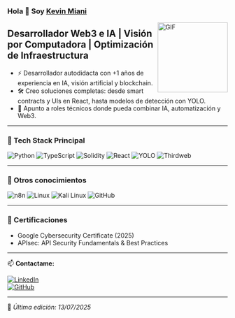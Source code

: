 ### Hola 👋 Soy [Kevin Miani](https://github.com/kemiani)

<img align="right" alt="GIF" height="160px" src="https://media.giphy.com/media/Ah3zHH7hvsSB2/giphy.gif" />

## Desarrollador Web3 e IA | Visión por Computadora | Optimización de Infraestructura

- ⚡️ Desarrollador autodidacta con +1 años de experiencia en IA, visión artificial y blockchain.
- 🛠️ Creo soluciones completas: desde smart contracts y UIs en React, hasta modelos de detección con YOLO.
- 📍 Apunto a roles técnicos donde pueda combinar IA, automatización y Web3.

---

### 🧠 Tech Stack Principal

![Python](https://img.shields.io/badge/-Python-black?style=flat&logo=python)
![TypeScript](https://img.shields.io/badge/-TypeScript-black?style=flat&logo=typescript)
![Solidity](https://img.shields.io/badge/-Solidity-black?style=flat&logo=solidity)
![React](https://img.shields.io/badge/-React-black?style=flat&logo=react)
![YOLO](https://img.shields.io/badge/-YOLOv10/11-black?style=flat&logo=opencv)
![Thirdweb](https://img.shields.io/badge/-Thirdweb-black?style=flat&logo=data:image/svg+xml;base64,PHN2Zy...)

---

### 🧩 Otros conocimientos

![n8n](https://img.shields.io/badge/-n8n-black?style=flat&logo=n8n)
![Linux](https://img.shields.io/badge/-Linux-black?style=flat&logo=linux)
![Kali Linux](https://img.shields.io/badge/-Kali%20Linux-black?style=flat&logo=kalilinux)
![GitHub](https://img.shields.io/badge/-GitHub-black?style=flat&logo=github)

---

### 📜 Certificaciones

- Google Cybersecurity Certificate (2025)  
- APIsec: API Security Fundamentals & Best Practices  

---

📫 **Contactame:**

[![LinkedIn](https://img.shields.io/badge/-LinkedIn-0A66C2?style=flat&logo=linkedin&logoColor=white)](https://www.linkedin.com/in/kevin-miani/)  
[![GitHub](https://img.shields.io/badge/-GitHub-181717?style=flat&logo=github&logoColor=white)](https://github.com/kemiani)

---

📝 *Última edición: 13/07/2025*
